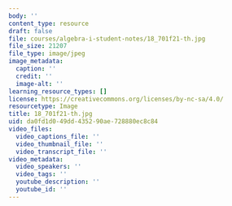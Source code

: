 ```yaml
---
body: ''
content_type: resource
draft: false
file: courses/algebra-i-student-notes/18_701f21-th.jpg
file_size: 21207
file_type: image/jpeg
image_metadata:
  caption: ''
  credit: ''
  image-alt: ''
learning_resource_types: []
license: https://creativecommons.org/licenses/by-nc-sa/4.0/
resourcetype: Image
title: 18_701f21-th.jpg
uid: da0fd1d0-49dd-4352-90ae-728880ec8c84
video_files:
  video_captions_file: ''
  video_thumbnail_file: ''
  video_transcript_file: ''
video_metadata:
  video_speakers: ''
  video_tags: ''
  youtube_description: ''
  youtube_id: ''
---
```


